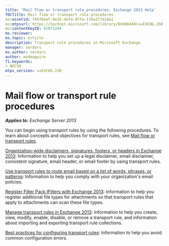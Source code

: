 ```yaml
---
title: 'Mail flow or transport rule procedures: Exchange 2013 Help'
TOCTitle: Mail flow or transport rule procedures
ms:assetid: f45f6eef-9e35-4ef4-97fa-1f6e277d14a1
ms:mtpsurl: https://technet.microsoft.com/library/Dn600440(v=EXCHG.150)
ms:contentKeyID: 61071244
ms.reviewer: 
ms.topic: article
description: Transport rule procedures in Microsoft Exchange
manager: serdars
ms.author: serdars
author: msdmaguire
f1.keywords:
- NOCSH
mtps_version: v=EXCHG.150
---
```


# Mail flow or transport rule procedures

_**Applies to:** Exchange Server 2013_

You can begin using transport rules by using the following procedures. To learn about concepts and objectives for transport rules, see [Mail flow or transport rules](mail-flow-rules-transport-rules-in-exchange-2013-exchange-2013-help.md).

[Organization-wide disclaimers, signatures, footers, or headers in Exchange 2013](organization-wide-disclaimers-signatures-footers-or-headers-exchange-2013-help.md): Information to help you set up a legal disclaimer, email disclaimer, consistent signature, email header, or email footer by using transport rules.

[Use transport rules to route email based on a list of words, phrases, or patterns](../ExchangeOnline/security-and-compliance/mail-flow-rules/use-rules-to-route-email.md): Information to help you comply with your organization's email policies.

[Register Filter Pack IFilters with Exchange 2013](register-filter-pack-ifilters-with-exchange-2013-exchange-2013-help.md): Information to help you register additional file types for attachments so that transport rules that apply to attachments can scan these file types.

[Manage transport rules in Exchange 2013](manage-transport-rules-exchange-2013-help.md): Information to help you create, view, modify, enable, disable, or remove a transport rule, and information about importing and exporting transport rule collections.

[Best practices for configuring transport rules](../ExchangeOnline/security-and-compliance/mail-flow-rules/configuration-best-practices.md): Information to help you avoid common configuration errors.